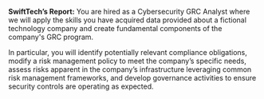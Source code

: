 **SwiftTech’s Report:** You are hired as a Cybersecurity GRC Analyst where we will apply the skills you have acquired data provided about a fictional technology company and create fundamental components of the company's GRC program.

In particular, you will identify potentially relevant compliance obligations, modify a risk management policy to meet the company’s specific needs, assess risks apparent in the company’s infrastructure leveraging common risk management frameworks, and develop governance activities to ensure security controls are operating as expected.